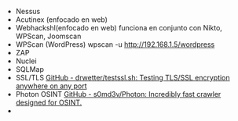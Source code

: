 - Nessus
- Acutinex (enfocado en web)
- Webhackshl(enfocado en web) funciona en conjunto con Nikto, WPScan, Joomscan
- WPScan (WordPress) wpscan -u http://192.168.1.5/wordpress
- ZAP
- Nuclei
- SQLMap
- SSL/TLS [GitHub - drwetter/testssl.sh: Testing TLS/SSL encryption anywhere on any port](https://github.com/drwetter/testssl.sh)
- Photon OSINT [GitHub - s0md3v/Photon: Incredibly fast crawler designed for OSINT.](https://github.com/s0md3v/Photon)
- 